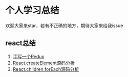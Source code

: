 # 个人学习总结
欢迎大家来star，若有不正确的地方，期待大家来给我issue

## react总结   
1.  [手写一个Redux](http://49.232.0.208/post/understand-redux/)
2.  [React.createElement源码分析](http://49.232.0.208/post/understand-reactCreateElement/)
3.  [React.children.forEach源码分析](http://49.232.0.208/post/understand-reactChildred/)
